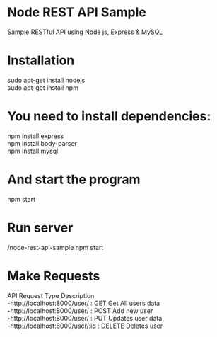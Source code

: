 # Node REST API Sample
Sample RESTful API using Node js, Express & MySQL

# Installation
sudo apt-get install nodejs  
sudo apt-get install npm

# You need to install dependencies:
  npm install express  
  npm install body-parser  
  npm install mysql
  
# And start the program
  npm start
  
# Run server
  /node-rest-api-sample npm start

# Make Requests  
   API                                  Request Type            Description  
  -http://localhost:8000/user/ :        GET                     Get All users data  
  -http://localhost:8000/user/ :        POST                    Add new user  
  -http://localhost:8000/user/ :        PUT                     Updates user data  
  -http://localhost:8000/user/:id :     DELETE                  Deletes user
